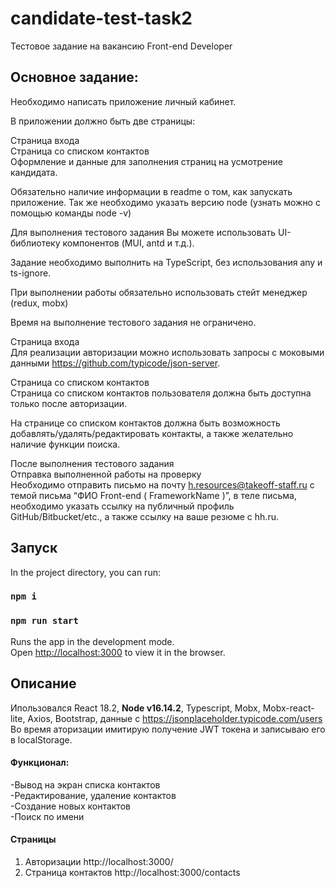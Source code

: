 # candidate-test-task2

Тестовое задание на вакансию Front-end Developer

## Основное задание:  
Необходимо написать приложение личный кабинет.  

В приложении должно быть две страницы:  

Страница входа  
Страница со списком контактов  
Оформление и данные для заполнения страниц на усмотрение кандидата.  

Обязательно наличие информации в readme о том, как запускать приложение. Так же необходимо указать версию node (узнать можно с помощью команды node -v)  

Для выполнения тестового задания Вы можете использовать UI-библиотеку компонентов (MUI, antd и т.д.).  

Задание необходимо выполнить на TypeScript, без использования any и ts-ignore.  

При выполнении работы обязательно использовать стейт менеджер (redux, mobx)  

Время на выполнение тестового задания не ограничено.  

Страница входа  
Для реализации авторизации можно использовать запросы с моковыми данными https://github.com/typicode/json-server.  

Страница со списком контактов  
Страница со списком контактов пользователя должна быть доступна только после авторизации.  

На странице со списком контактов должна быть возможность добавлять/удалять/редактировать контакты, а также желательно наличие функции поиска.  

После выполнения тестового задания  
Отправка выполненной работы на проверку  
Необходимо отправить письмо на почту h.resources@takeoff-staff.ru с темой письма “ФИО Front-end ( FrameworkName )”, в теле письма, необходимо указать ссылку на публичный профиль GitHub/Bitbucket/etc., а также ссылку на ваше резюме с hh.ru.  

## Запуск
In the project directory, you can run:

### `npm i`

### `npm run start`

Runs the app in the development mode.\
Open [http://localhost:3000](http://localhost:3000) to view it in the browser.


## Описание  
Ипользовался React 18.2, **Node v16.14.2**, Typescript, Mobx, Mobx-react-lite, Axios, Bootstrap, данные с https://jsonplaceholder.typicode.com/users   
Во время аторизации имитирую получение JWT токена и записываю его в localStorage.   
#### Функционал:
-Вывод на экран списка контактов  
-Редактирование, удаление контактов  
-Создание новых контактов  
-Поиск по имени  

#### Страницы
1) Авторизации http://localhost:3000/
2) Страница контактов http://localhost:3000/contacts
